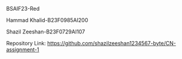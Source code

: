 BSAIF23-Red

Hammad Khalid-B23F0985AI200

Shazil Zeeshan-B23F0729AI107

Repository Link: https://github.com/shazilzeeshan1234567-byte/CN-assignment-1
